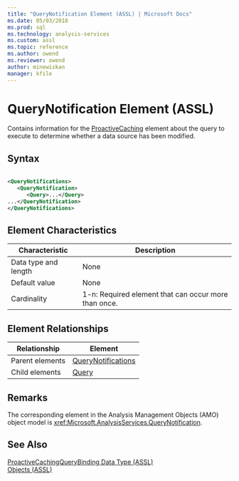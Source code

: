 ```yaml
---
title: "QueryNotification Element (ASSL) | Microsoft Docs"
ms.date: 05/03/2018
ms.prod: sql
ms.technology: analysis-services
ms.custom: assl
ms.topic: reference
ms.author: owend
ms.reviewer: owend
author: minewiskan
manager: kfile
---
```

# QueryNotification Element (ASSL)

  Contains information for the [ProactiveCaching](proactivecaching-element-assl.md) element about the query to execute to determine whether a data source has been modified.  
  
## Syntax  
  
```xml  
  
<QueryNotifications>  
   <QueryNotification>  
      <Query>...</Query>  
...</QueryNotification>  
</QueryNotifications>  
```  
  
## Element Characteristics  
  
|Characteristic|Description|  
|--------------------|-----------------|  
|Data type and length|None|  
|Default value|None|  
|Cardinality|1-n: Required element that can occur more than once.|  
  
## Element Relationships  
  
|Relationship|Element|  
|------------------|-------------|  
|Parent elements|[QueryNotifications](../collections/querynotifications-element-assl.md)|  
|Child elements|[Query](../properties/query-element-assl.md)|  
  
## Remarks  
 The corresponding element in the Analysis Management Objects (AMO) object model is <xref:Microsoft.AnalysisServices.QueryNotification>.  
  
## See Also  
 [ProactiveCachingQueryBinding Data Type &#40;ASSL&#41;](../data-type/proactivecachingquerybinding-data-type-assl.md)   
 [Objects &#40;ASSL&#41;](objects-assl.md)  
  
  
